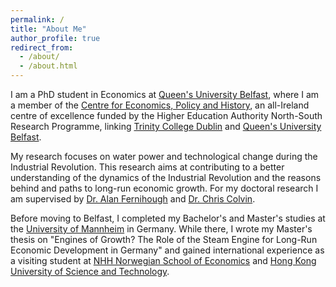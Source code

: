 ```yaml
---
permalink: /
title: "About Me"
author_profile: true
redirect_from: 
  - /about/
  - /about.html
---
```


I am a PhD student in Economics at [Queen's University Belfast](https://www.qub.ac.uk/), where I am a member of the [Centre for Economics, Policy and History](https://ceph.ie/), an all-Ireland centre of excellence funded by the Higher Education Authority North-South Research Programme, linking [Trinity College Dublin](https://www.tcd.ie/economics/) and [Queen's University Belfast](https://www.qub.ac.uk/schools/queens-business-school/).

My research focuses on water power and technological change during the Industrial Revolution. This research aims at contributing to a better understanding of the dynamics of the Industrial Revolution and the reasons behind and paths to long-run economic growth. For my doctoral research I am supervised by [Dr. Alan Fernihough](https://pure.qub.ac.uk/en/persons/alan-fernihough) and [Dr. Chris Colvin](https://www.chriscolvin.nl/).

Before moving to Belfast, I completed my Bachelor's and Master's studies at the [University of Mannheim](https://www.uni-mannheim.de/) in Germany. While there, I wrote my Master's thesis on "Engines of Growth? The Role of the Steam Engine for Long-Run Economic Development in Germany" and gained international experience as a visiting student at [NHH Norwegian School of Economics](https://www.nhh.no/en/) and [Hong Kong University of Science and Technology](https://www.hkust.edu.hk/).
